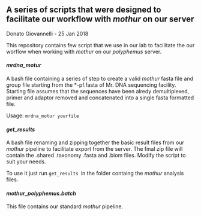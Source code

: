 ## A series of scripts that were designed to facilitate our workflow with *mothur* on our server

Donato Giovannelli - 25 Jan 2018

This repository contains few script that we use in our lab to facilitate the our worflow when working with *mothur* on our *polyphemus* server.

#### *mrdna_motur*
A bash file containing a series of step to create a valid *mothur* fasta file and group file starting from the \*-pf.fasta of Mr. DNA sequencing facility. Starting file assumes that the sequences have been alredy demultiplexed, primer and adaptor removed and concatenated into a single fasta formatted file.

Usage: ``mrdna_motur yourfile
``

#### *get_results*
A bash file renaming and zipping together the basic result files from our *mothur* pipeline to facilitate export from the server. The final zip file will contain the .shared .taxonomy .fasta and .biom files. Modify the script to suit your needs.

To use it just run
``get_results
``in the folder containg the *mothur* analysis files.

#### *mothur_polyphemus.batch*
This file contains our standard *mothur* pipeline.
